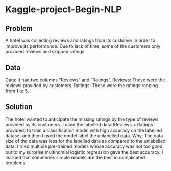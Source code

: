 # Kaggle-project-Begin-NLP
## Problem 
A hotel was collecting reviews and ratings from its customer in order to improve its performance. Due to lack of time, some of the customers only provided reviews and skipped ratings. 
## Data
Data: It had two columns “Reviews” and “Ratings”. 
Reviews: These were the reviews provided by customers.
Ratings: These were the ratings ranging from 1 to 5.
## Solution 
The hotel wanted to anticipate the missing ratings by the type of reviews provided by its customers. 
I used the labelled data (Reviews + Ratings provided) to train a classification model with high accuracy on the labelled dataset and then I used the model label the unlabelled data.
Why: The data size of the data was less for the labelled data as compared to the unlabelled data. I tried multiple pre-trained models whose accuracy was not too good but to my surprise multinomial logistic regression gave the best accuracy. I learned that sometimes simple models are the best in complicated problems.


